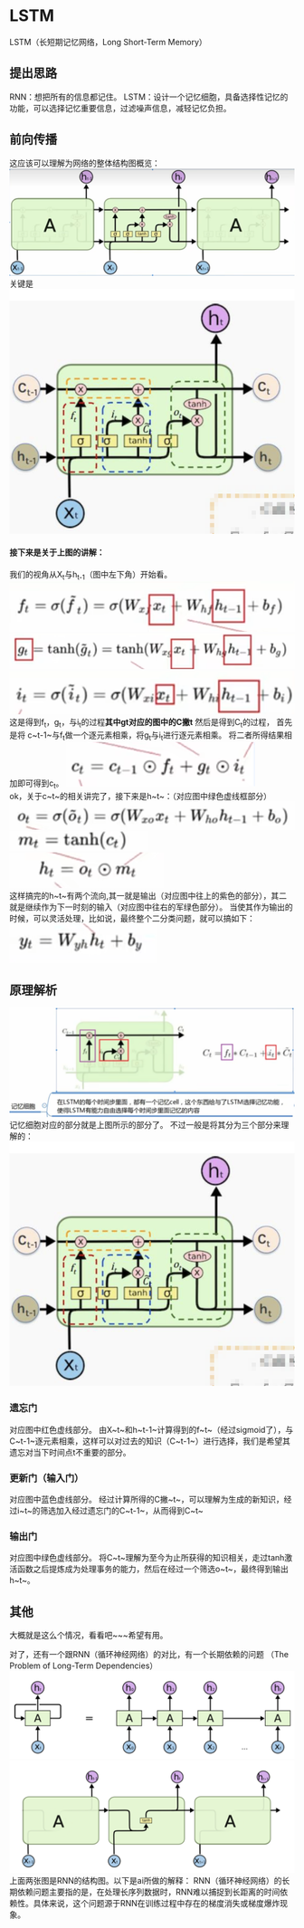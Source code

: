 # LSTM
LSTM（长短期记忆网络，Long Short-Term Memory）

## 提出思路
RNN：想把所有的信息都记住。
LSTM：设计一个记忆细胞，具备选择性记忆的功能，可以选择记忆重要信息，过滤噪声信息，减轻记忆负担。

## 前向传播
这应该可以理解为网络的整体结构图概览：
![alt text](image-1.png)<br>
关键是
![alt text](image.png)<br>
#### 接下来是关于上图的讲解：
我们的视角从X<sub>t</sub>与h<sub>t-1</sub>（图中左下角）开始看。
![alt text](image-2.png)<br>
![alt text](image-3.png)<br>
![alt text](image-4.png)<br>
这是得到f<sub>t</sub>，g<sub>t</sub>，与i<sub>t</sub>的过程**其中gt对应的图中的C撇t**
然后是得到C<sub>t</sub>的过程，
首先是将 c~t-1~与f<sub>t</sub>做一个逐元素相乘，将g<sub>t</sub>与i<sub>t</sub>进行逐元素相乘。
将二者所得结果相加即可得到c<sub>t</sub>。
![alt text](image-5.png)<br>
ok，关于c~t~的相关讲完了，接下来是h~t~：（对应图中绿色虚线框部分）
![alt text](image-7.png)<br>
![alt text](image-6.png)<br>
![alt text](image-8.png)<br>
这样搞完的h~t~有两个流向,其一就是输出（对应图中往上的紫色的部分），其二就是继续作为下一时刻的输入（对应图中往右的军绿色部分）。
当使其作为输出的时候，可以灵活处理，比如说，最终整个二分类问题，就可以搞如下：
![alt text](image-9.png)<br>

## 原理解析
![alt text](image-10.png)<br>
记忆细胞对应的部分就是上图所示的部分了。
不过一般是将其分为三个部分来理解的：
![alt text](image.png)<br>
### 遗忘门
对应图中红色虚线部分。
由X~t~和h~t-1~计算得到的f~t~（经过sigmoid了），与C~t-1~逐元素相乘，这样可以对过去的知识（C~t-1~）进行选择，我们是希望其遗忘对当下时间点t不重要的部分。
### 更新门（输入门）
对应图中蓝色虚线部分。
经过计算所得的C撇~t~，可以理解为生成的新知识，经过i~t~的筛选加入经过遗忘门的C~t-1~，从而得到C~t~
### 输出门
对应图中绿色虚线部分。
将C~t~理解为至今为止所获得的知识相关，走过tanh激活函数之后提炼成为处理事务的能力，然后在经过一个筛选o~t~，最终得到输出h~t~。

## 其他
大概就是这么个情况，看看吧~~~希望有用。

对了，还有一个跟RNN（循环神经网络）的对比，有一个长期依赖的问题 （The Problem of Long-Term Dependencies）
![RNN](image-11.png "RNN")<br>
![alt text](image-12.png)<br>
上面两张图是RNN的结构图。以下是ai所做的解释：
RNN（循环神经网络）的长期依赖问题主要指的是，在处理长序列数据时，RNN难以捕捉到长距离的时间依赖性。具体来说，这个问题源于RNN在训练过程中存在的梯度消失或梯度爆炸现象。
